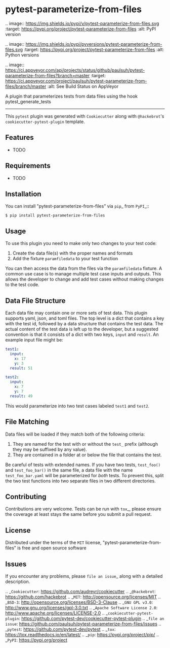 # pytest-parameterize-from-files

.. image:: https://img.shields.io/pypi/v/pytest-parameterize-from-files.svg
    :target: https://pypi.org/project/pytest-parameterize-from-files
    :alt: PyPI version

.. image:: https://img.shields.io/pypi/pyversions/pytest-parameterize-from-files.svg
    :target: https://pypi.org/project/pytest-parameterize-from-files
    :alt: Python versions

.. image:: https://ci.appveyor.com/api/projects/status/github/paulsuh/pytest-parameterize-from-files?branch=master
    :target: https://ci.appveyor.com/project/paulsuh/pytest-parameterize-from-files/branch/master
    :alt: See Build Status on AppVeyor

A plugin that parameterizes tests from data files using the hook pytest_generate_tests

----

This `pytest` plugin was generated with `Cookiecutter` along with `@hackebrot`'s `cookiecutter-pytest-plugin` template.


## Features

* TODO


## Requirements

* TODO


## Installation

You can install "pytest-parameterize-from-files" via `pip`_ from `PyPI`_::

    $ pip install pytest-parameterize-from-files

## Usage

To use this plugin you need to make only two changes to your test code:
1. Create the data file(s) with the proper names and formats
2. Add the fixture `paramfiledata` to your test function

You can then access the data from the files via the `paramfiledata` fixture.
A common use case is to manage multiple test case inputs and outputs. This allows
the developer to change and add test cases without making changes to the test code.

## Data File Structure
Each data file may contain one or more sets of test data. This plugin supports
yaml, json, and toml files. The top level is a dict that contains a key with
the test id, followed by a data structure that contains the test data. The
actual content of the test data is left up to the developer, but a suggested
convention is that it consists of a dict with two keys, `input` and
`result`. An example input file might be:

```yaml
test1:
  input:
    x: 17
    y: 3
  result: 51

test2:
  input:
    x: 7
    y: 7
  result: 49
```

This would parameterize into two test cases labeled `test1` and `test2`.

## File Matching
Data files will be loaded if they match both of the following criteria:
1. They are named for the test with or without the `test_` prefix (although they
may be suffixed by any value).
2. They are contained in a folder at or below the file that contains the test.

Be careful of tests with extended names. If you have two tests, `test_foo()` and
`test_foo_bar()` in the same file, a data file with the name `test_foo_bar.yaml`
will be parameterized for *both* tests. To prevent this, split the two test
functions into two separate files in two different directories.

## Contributing
Contributions are very welcome. Tests can be run with `tox`_, please ensure
the coverage at least stays the same before you submit a pull request.

## License

Distributed under the terms of the `MIT` license, "pytest-parameterize-from-files" is free and open source software


## Issues

If you encounter any problems, please `file an issue`_ along with a detailed description.

.. _`Cookiecutter`: https://github.com/audreyr/cookiecutter
.. _`@hackebrot`: https://github.com/hackebrot
.. _`MIT`: http://opensource.org/licenses/MIT
.. _`BSD-3`: http://opensource.org/licenses/BSD-3-Clause
.. _`GNU GPL v3.0`: http://www.gnu.org/licenses/gpl-3.0.txt
.. _`Apache Software License 2.0`: http://www.apache.org/licenses/LICENSE-2.0
.. _`cookiecutter-pytest-plugin`: https://github.com/pytest-dev/cookiecutter-pytest-plugin
.. _`file an issue`: https://github.com/paulsuh/pytest-parameterize-from-files/issues
.. _`pytest`: https://github.com/pytest-dev/pytest
.. _`tox`: https://tox.readthedocs.io/en/latest/
.. _`pip`: https://pypi.org/project/pip/
.. _`PyPI`: https://pypi.org/project
